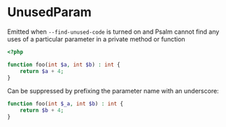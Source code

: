 # UnusedParam

Emitted when `--find-unused-code` is turned on and Psalm cannot find any uses of a particular parameter in a private method or function

```php
<?php

function foo(int $a, int $b) : int {
    return $a + 4;
}
```

Can be suppressed by prefixing the parameter name with an underscore:

```php
function foo(int $_a, int $b) : int {
    return $b + 4;
}
```
